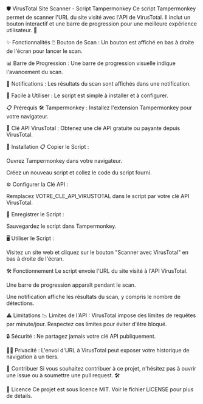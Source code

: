 🛡️ VirusTotal Site Scanner - Script Tampermonkey
Ce script Tampermonkey permet de scanner l'URL du site visité avec l'API de VirusTotal. Il inclut un bouton interactif et une barre de progression pour une meilleure expérience utilisateur. 🚀

✨ Fonctionnalités
🖱️ Bouton de Scan : Un bouton est affiché en bas à droite de l'écran pour lancer le scan.

📊 Barre de Progression : Une barre de progression visuelle indique l'avancement du scan.

🔔 Notifications : Les résultats du scan sont affichés dans une notification.

🎯 Facile à Utiliser : Le script est simple à installer et à configurer.

📋 Prérequis
🛠️ Tampermonkey : Installez l'extension Tampermonkey pour votre navigateur.

🔑 Clé API VirusTotal : Obtenez une clé API gratuite ou payante depuis VirusTotal.

🚀 Installation
📋 Copier le Script :

Ouvrez Tampermonkey dans votre navigateur.

Créez un nouveau script et collez le code du script fourni.

⚙️ Configurer la Clé API :

Remplacez VOTRE_CLE_API_VIRUSTOTAL dans le script par votre clé API VirusTotal.

💾 Enregistrer le Script :

Sauvegardez le script dans Tampermonkey.

🖥️ Utiliser le Script :

Visitez un site web et cliquez sur le bouton "Scanner avec VirusTotal" en bas à droite de l'écran.

🛠️ Fonctionnement
Le script envoie l'URL du site visité à l'API VirusTotal.

Une barre de progression apparaît pendant le scan.

Une notification affiche les résultats du scan, y compris le nombre de détections.

⚠️ Limitations
📉 Limites de l'API : VirusTotal impose des limites de requêtes par minute/jour. Respectez ces limites pour éviter d'être bloqué.

🔒 Sécurité : Ne partagez jamais votre clé API publiquement.

🕵️‍♂️ Privacité : L'envoi d'URL à VirusTotal peut exposer votre historique de navigation à un tiers.

🤝 Contribuer
Si vous souhaitez contribuer à ce projet, n'hésitez pas à ouvrir une issue ou à soumettre une pull request. 🛠️

📄 Licence
Ce projet est sous licence MIT. Voir le fichier LICENSE pour plus de détails.